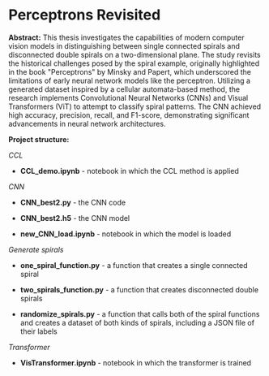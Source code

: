 # Perceptrons Revisited

**Abstract:**
This thesis investigates the capabilities of modern computer vision models in distinguishing between single connected spirals and disconnected double spirals on a two-dimensional plane. The study revisits the historical challenges posed by the spiral example, originally highlighted in the book "Perceptrons" by Minsky and Papert, which underscored the limitations of early neural network models like the perceptron. Utilizing a generated dataset inspired by a cellular automata-based method, the research implements Convolutional Neural Networks (CNNs) and Visual Transformers (ViT) to attempt to classify spiral patterns. The CNN achieved high accuracy, precision, recall, and F1-score, demonstrating significant advancements in neural network architectures. 

**Project structure:** 

_CCL_
- **CCL_demo.ipynb** - notebook in which the CCL method is applied

_CNN_
-   **CNN_best2.py** - the CNN code

-   **CNN_best2.h5** - the CNN model

-   **new_CNN_load.ipynb** - notebook in which the model is loaded

_Generate spirals_
-   **one_spiral_function.py** - a function that creates a single connected spiral

-   **two_spirals_function.py** - a function that creates disconnected double spirals

-   **randomize_spirals.py** - a function that calls both of the spiral functions and creates a dataset of both kinds of spirals, including a JSON file of their labels

_Transformer_
- **VisTransformer.ipynb** - notebook in which the transformer is trained

  

